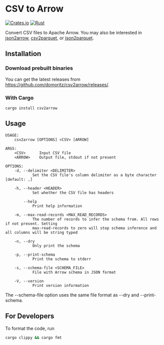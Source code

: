 # CSV to Arrow

[![Crates.io](https://img.shields.io/crates/v/csv2arrow.svg)](https://crates.io/crates/csv2arrow)
[![Rust](https://github.com/domoritz/csv2arrow/actions/workflows/rust.yml/badge.svg)](https://github.com/domoritz/csv2arrow/actions/workflows/rust.yml)

Convert CSV files to Apache Arrow. You may also be interested in [json2arrow](https://github.com/domoritz/json2arrow), [csv2parquet](https://github.com/domoritz/csv2parquet), or [json2parquet](https://github.com/domoritz/json2parquet).

## Installation

### Download prebuilt binaries

You can get the latest releases from https://github.com/domoritz/csv2arrow/releases/.

### With Cargo

```
cargo install csv2arrow
```

## Usage

```
USAGE:
    csv2arrow [OPTIONS] <CSV> [ARROW]

ARGS:
    <CSV>      Input CSV file
    <ARROW>    Output file, stdout if not present

OPTIONS:
    -d, --delimiter <DELIMITER>
            Set the CSV file's column delimiter as a byte character [default: ,]

    -h, --header <HEADER>
            Set whether the CSV file has headers

        --help
            Print help information

    -m, --max-read-records <MAX_READ_RECORDS>
            The number of records to infer the schema from. All rows if not present. Setting
            max-read-records to zero will stop schema inference and all columns will be string typed

    -n, --dry
            Only print the schema

    -p, --print-schema
            Print the schema to stderr

    -s, --schema-file <SCHEMA_FILE>
            File with Arrow schema in JSON format

    -V, --version
            Print version information
```

The --schema-file option uses the same file format as --dry and --print-schema.

## For Developers

To format the code, run

```bash
cargo clippy && cargo fmt
```
